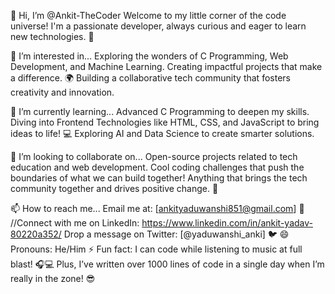 
👋 Hi, I’m @Ankit-TheCoder
Welcome to my little corner of the code universe! I'm a passionate developer, always curious and eager to learn new technologies. 🚀

👀 I’m interested in...
Exploring the wonders of C Programming, Web Development, and Machine Learning.
Creating impactful projects that make a difference. 🌍
Building a collaborative tech community that fosters creativity and innovation.




🌱 I’m currently learning...
Advanced C Programming to deepen my skills.
Diving into Frontend Technologies like HTML, CSS, and JavaScript to bring ideas to life! 💻
Exploring AI and Data Science to create smarter solutions.



💞️ I’m looking to collaborate on...
Open-source projects related to tech education and web development.
Cool coding challenges that push the boundaries of what we can build together!
Anything that brings the tech community together and drives positive change. 🤝



📫 How to reach me...
Email me at: [ankityaduwanshi851@gmail.com] 📧
//Connect with me on LinkedIn: https://www.linkedin.com/in/ankit-yadav-80220a352/ 
Drop a message on Twitter: [@yaduwanshi_anki] 🐦
😄 Pronouns: He/Him
⚡ Fun fact:
I can code while listening to music at full blast! 🎧💻 Plus, I’ve written over 1000 lines of code in a single day when I’m really in the zone! 😎
